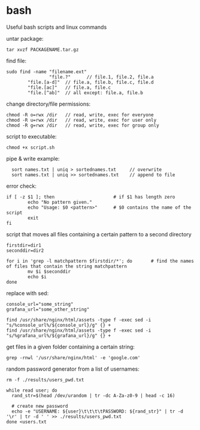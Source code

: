# bash
Useful bash scripts and linux commands

untar package:
```
tar xvzf PACKAGENAME.tar.gz
```

find file:
```
sudo find -name "filename.ext"
                "file.?"      // file.1, file.2, file.a
		"file.[a-d]"  // file.a, file.b, file.c, file.d
		"file.[ac]"   // file.a, file.c
		"file.[^ab]"  // all except: file.a, file.b
```

change directory/file permissions:
```
chmod -R o=rwx /dir   // read, write, exec for everyone
chmod -R u=rwx /dir   // read, write, exec for user only
chmod -R g=rwx /dir   // read, write, exec for group only
```

script to executable:
```
chmod +x script.sh
```

pipe & write example:
```
  sort names.txt | uniq > sortednames.txt     // overwrite
  sort names.txt | uniq >> sortednames.txt    // append to file
```

error check:
```
if [ -z $1 ]; then                      # if $1 has length zero
        echo "No pattern given."
        echo "Usage: $0 <pattern>"      # $0 contains the name of the script
        exit
fi
```

script that moves all files containing a certain pattern to a second directory
```
firstdir=dir1
seconddir=dir2

for i in 'grep -l matchpattern $firstdir/*'; do       # find the names of files that contain the string matchpattern
        mv $i $seconddir
        echo $i
done
```

replace with sed:
```
console_url="some_string"
grafana_url="some_other_string"

find /usr/share/nginx/html/assets -type f -exec sed -i "s/%console_url%/${console_url}/g" {} +
find /usr/share/nginx/html/assets -type f -exec sed -i "s/%grafana_url%/${grafana_url}/g" {} +
```

get files in a given folder containing a certain string:
```
grep -rnwl '/usr/share/nginx/html' -e 'google.com'
```

random password generator from a list of usernames:
```
rm -f ./results/users_pwd.txt

while read user; do
  rand_str=$(head /dev/urandom | tr -dc A-Za-z0-9 | head -c 16)

  # create new password
  echo -e "USERNAME: ${user}\t\t\t\tPASSWORD: ${rand_str}" | tr -d '\r' | tr -d ' ' >> ./results/users_pwd.txt
done <users.txt
```

